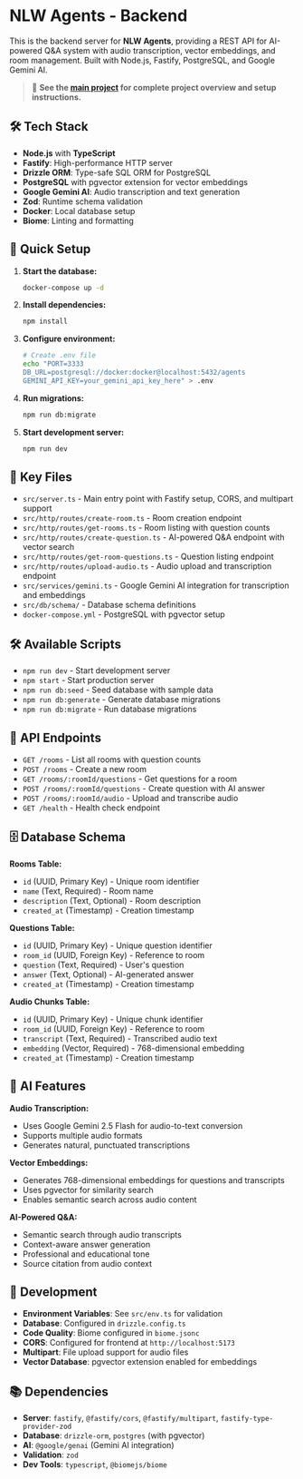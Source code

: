 # NLW Agents - Backend

This is the backend server for **NLW Agents**, providing a REST API for AI-powered Q&A system with audio transcription, vector embeddings, and room management. Built with Node.js, Fastify, PostgreSQL, and Google Gemini AI.

> 📖 **See the [main project](https://github.com/LucasLobell/agentsAskAi-server) for complete project overview and setup instructions.**

## 🛠️ Tech Stack

- **Node.js** with **TypeScript**
- **Fastify**: High-performance HTTP server
- **Drizzle ORM**: Type-safe SQL ORM for PostgreSQL
- **PostgreSQL** with pgvector extension for vector embeddings
- **Google Gemini AI**: Audio transcription and text generation
- **Zod**: Runtime schema validation
- **Docker**: Local database setup
- **Biome**: Linting and formatting

## 🚀 Quick Setup

1. **Start the database:**
   ```bash
   docker-compose up -d
   ```

2. **Install dependencies:**
   ```bash
   npm install
   ```

3. **Configure environment:**
   ```bash
   # Create .env file
   echo "PORT=3333
   DB_URL=postgresql://docker:docker@localhost:5432/agents
   GEMINI_API_KEY=your_gemini_api_key_here" > .env
   ```

4. **Run migrations:**
   ```bash
   npm run db:migrate
   ```

5. **Start development server:**
   ```bash
   npm run dev
   ```

## 📁 Key Files

- `src/server.ts` - Main entry point with Fastify setup, CORS, and multipart support
- `src/http/routes/create-room.ts` - Room creation endpoint
- `src/http/routes/get-rooms.ts` - Room listing with question counts
- `src/http/routes/create-question.ts` - AI-powered Q&A endpoint with vector search
- `src/http/routes/get-room-questions.ts` - Question listing endpoint
- `src/http/routes/upload-audio.ts` - Audio upload and transcription endpoint
- `src/services/gemini.ts` - Google Gemini AI integration for transcription and embeddings
- `src/db/schema/` - Database schema definitions
- `docker-compose.yml` - PostgreSQL with pgvector setup

## 🛠️ Available Scripts

- `npm run dev` - Start development server
- `npm start` - Start production server
- `npm run db:seed` - Seed database with sample data
- `npm run db:generate` - Generate database migrations
- `npm run db:migrate` - Run database migrations

## 📡 API Endpoints

- `GET /rooms` - List all rooms with question counts
- `POST /rooms` - Create a new room
- `GET /rooms/:roomId/questions` - Get questions for a room
- `POST /rooms/:roomId/questions` - Create question with AI answer
- `POST /rooms/:roomId/audio` - Upload and transcribe audio
- `GET /health` - Health check endpoint

## 🗄️ Database Schema

**Rooms Table:**
- `id` (UUID, Primary Key) - Unique room identifier
- `name` (Text, Required) - Room name
- `description` (Text, Optional) - Room description
- `created_at` (Timestamp) - Creation timestamp

**Questions Table:**
- `id` (UUID, Primary Key) - Unique question identifier
- `room_id` (UUID, Foreign Key) - Reference to room
- `question` (Text, Required) - User's question
- `answer` (Text, Optional) - AI-generated answer
- `created_at` (Timestamp) - Creation timestamp

**Audio Chunks Table:**
- `id` (UUID, Primary Key) - Unique chunk identifier
- `room_id` (UUID, Foreign Key) - Reference to room
- `transcript` (Text, Required) - Transcribed audio text
- `embedding` (Vector, Required) - 768-dimensional embedding
- `created_at` (Timestamp) - Creation timestamp

## 🤖 AI Features

**Audio Transcription:**
- Uses Google Gemini 2.5 Flash for audio-to-text conversion
- Supports multiple audio formats
- Generates natural, punctuated transcriptions

**Vector Embeddings:**
- Generates 768-dimensional embeddings for questions and transcripts
- Uses pgvector for similarity search
- Enables semantic search across audio content

**AI-Powered Q&A:**
- Semantic search through audio transcripts
- Context-aware answer generation
- Professional and educational tone
- Source citation from audio context

## 🔧 Development

- **Environment Variables**: See `src/env.ts` for validation
- **Database**: Configured in `drizzle.config.ts`
- **Code Quality**: Biome configured in `biome.jsonc`
- **CORS**: Configured for frontend at `http://localhost:5173`
- **Multipart**: File upload support for audio files
- **Vector Database**: pgvector extension enabled for embeddings

## 📚 Dependencies

- **Server**: `fastify`, `@fastify/cors`, `@fastify/multipart`, `fastify-type-provider-zod`
- **Database**: `drizzle-orm`, `postgres` (with pgvector)
- **AI**: `@google/genai` (Gemini AI integration)
- **Validation**: `zod`
- **Dev Tools**: `typescript`, `@biomejs/biome`